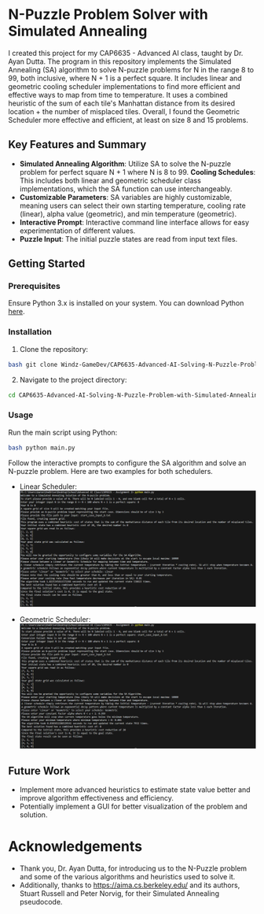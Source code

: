 # N-Puzzle Problem Solver with Simulated Annealing

I created this project for my CAP6635 - Advanced AI class, taught by Dr. Ayan Dutta. The program in this repository implements the Simulated Annealing (SA) algorithm 
to solve N-puzzle problems for N in the range 8 to 99, both inclusive, where N + 1 is a perfect square. It includes linear and geometric cooling scheduler implementations
to find more efficient and effective ways to map from time to temperature. It uses a combined heuristic of the sum of each tile's Manhattan distance from its desired location + the number of misplaced tiles. Overall, I found the Geometric Scheduler more effective and efficient, at least on size 8 and 15 problems.

## Key Features and Summary 
- **Simulated Annealing Algorithm**: Utilize SA to solve the N-puzzle problem for perfect square N + 1 where N is 8 to 99.
**Cooling Schedules**: This includes both linear and geometric scheduler class implementations, which the SA function can use interchangeably.
- **Customizable Parameters**: SA variables are highly customizable, meaning users can select their own starting temperature, cooling rate (linear), alpha value (geometric), and min temperature (geometric).
- **Interactive Prompt**: Interactive command line interface allows for easy experimentation of different values.
- **Puzzle Input**: The initial puzzle states are read from input text files.

## Getting Started

### Prerequisites

Ensure Python 3.x is installed on your system. You can download Python [here](https://www.python.org/downloads/).

### Installation

1. Clone the repository:

```bash
bash git clone Windz-GameDev/CAP6635-Advanced-AI-Solving-N-Puzzle-Problem-with-Simulated-Annealing.git
```

2. Navigate to the project directory:
```bash
cd CAP6635-Advanced-AI-Solving-N-Puzzle-Problem-with-Simulated-Annealing
```

### Usage

Run the main script using Python:
```bash
bash python main.py
```

Follow the interactive prompts to configure the SA algorithm and solve an N-puzzle problem. Here are two examples for both schedulers.

- Linear Scheduler:
  ![Example of Running Program using Linear Scheduler](program_running_example_linear.png "Example of Running Program using Linear Scheduler")

- Geometric Scheduler:
  ![Example of Running Program using Geometric Scheduler](program_running_example_geometric.png "Example of Running Program using Geometric Scheduler")

## Future Work

- Implement more advanced heuristics to estimate state value better and improve algorithm effectiveness and efficiency. 
- Potentially implement a GUI for better visualization of the problem and solution.

# Acknowledgements 
- Thank you, Dr. Ayan Dutta, for introducing us to the N-Puzzle problem and some of the various algorithms and heuristics used to solve it.
- Additionally, thanks to https://aima.cs.berkeley.edu/ and its authors, Stuart Russell and Peter Norvig, for their Simulated Annealing pseudocode.
